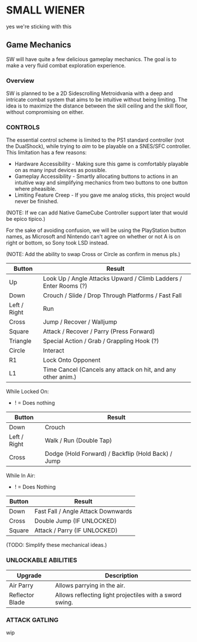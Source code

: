 # SMALL WIENER
yes we're sticking with this

## Game Mechanics
SW will have quite a few delicious gameplay mechanics. The goal is to make a very fluid combat exploration experience.

### Overview
SW is planned to be a 2D Sidescrolling Metroidvania with a deep and intricate combat system that aims to be intuitive without being limiting. The idea is to maximize the distance between the skill ceiling and the skill floor, without compromising on either.

### CONTROLS

The essential control scheme is limited to the PS1 standard controller (not the DualShock), while trying to *aim* to be playable on a SNES/SFC controller. This limitation has a few reasons:
* Hardware Accessibility - Making sure this game is comfortably playable on as many input devices as possible.
* Gameplay Accessibility - Smartly allocating buttons to actions in an intuitive way and simplifying mechanics from two buttons to one button where pheasible.
* Limiting Feature Creep - If you gave me analog sticks, this project would never be finished.

(NOTE: If we can add Native GameCube Controller support later that would be epico tipico.)

For the sake of avoiding confusion, we will be using the PlayStation button names, as Microsoft and Nintendo can't agree on whether or not A is on right or bottom, so Sony took LSD instead.

(NOTE: Add the ability to swap Cross or Circle as confirm in menus pls.)

| Button       | Result                                                           |
| ------------ | ---------------------------------------------------------------- |
| Up           | Look Up / Angle Attacks Upward / Climb Ladders / Enter Rooms (?) |
| Down         | Crouch / Slide / Drop Through Platforms / Fast Fall              |
| Left / Right | Run                                                              |
| Cross        | Jump / Recover / Walljump                                        |
| Square       | Attack / Recover / Parry (Press Forward)                         |
| Triangle     | Special Action / Grab / Grappling Hook (?)                       |
| Circle       | Interact                                                         |
| R1           | Lock Onto Opponent                                               |
| L1           | Time Cancel (Cancels any attack on hit, and any other anim.)     |

While Locked On:

* ! = Does nothing

| Button       | Result                                                           |
| ------------ | ---------------------------------------------------------------- |
| Down         | Crouch                                                           |
| Left / Right | Walk / Run (Double Tap)                                          |
| Cross        | Dodge (Hold Forward) / Backflip (Hold Back) / Jump               |

While In Air:

* ! = Does Nothing

| Button       | Result                                                           |
| ------------ | ---------------------------------------------------------------- |
| Down         | Fast Fall / Angle Attack Downwards                               |
| Cross        | Double Jump (IF UNLOCKED)                                        |
| Square       | Attack / Parry (IF UNLOCKED)                                     |

(TODO: Simplify these mechanical ideas.)

### UNLOCKABLE ABILITIES

| Upgrade      | Description |
| - | - |
| Air Parry | Allows parrying in the air. |
| Reflector Blade | Allows reflecting light projectiles with a sword swing. |

### ATTACK GATLING

wip
